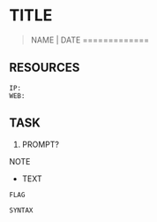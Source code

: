 # TITLE

> NAME | DATE
=============

## RESOURCES
```
IP:
WEB:
```

## TASK
1. PROMPT?

NOTE
- TEXT
```
FLAG
```

````LANGUAGE
SYNTAX
````
